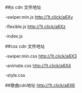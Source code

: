 ##js cdn 文件地址

-swiper.min.js
http://1t.click/a6Xy

-flexible.js
http://1t.click/a6Xz

-index.js


##css cdn 文件地址

-swiper.min.css
http://1t.click/a6X3

-animate.css
http://1t.click/a6X4

-style.css


##歌曲cdn地址
http://1t.click/a6X6